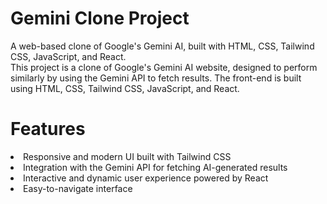 <h1>Gemini Clone Project</h1>
A web-based clone of Google's Gemini AI, built with HTML, CSS, Tailwind CSS, JavaScript, and React.<br>
This project is a clone of Google's Gemini AI website, designed to perform similarly by using the Gemini API to fetch results. The front-end is built using HTML, CSS, Tailwind CSS, JavaScript, and React.

<h1>Features</h1>
<li>Responsive and modern UI built with Tailwind CSS</li>
<li>Integration with the Gemini API for fetching AI-generated results</li>
<li>Interactive and dynamic user experience powered by React</li>
<li>Easy-to-navigate interface</li>
